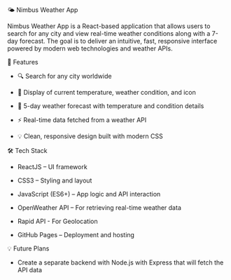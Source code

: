 🌤️ Nimbus Weather App 

Nimbus Weather App is a React-based application that allows users to search for any city and view real-time weather conditions along with a 7-day forecast. The goal is to deliver an intuitive, fast, responsive interface powered by modern web technologies and weather APIs. 

 
🚀 Features 

- 🔍 Search for any city worldwide 

- 📍 Display of current temperature, weather condition, and icon 

- 📆 5-day weather forecast with temperature and condition details 

- ⚡ Real-time data fetched from a weather API 

- 💡 Clean, responsive design built with modern CSS

 
🛠️ Tech Stack 

- ReactJS – UI framework 

- CSS3 – Styling and layout 

- JavaScript (ES6+) – App logic and API interaction 

- OpenWeather API – For retrieving real-time weather data

- Rapid API - For Geolocation 

- GitHub Pages – Deployment and hosting 

💡 Future Plans

- Create a separate backend with Node.js with Express that will fetch the API data
